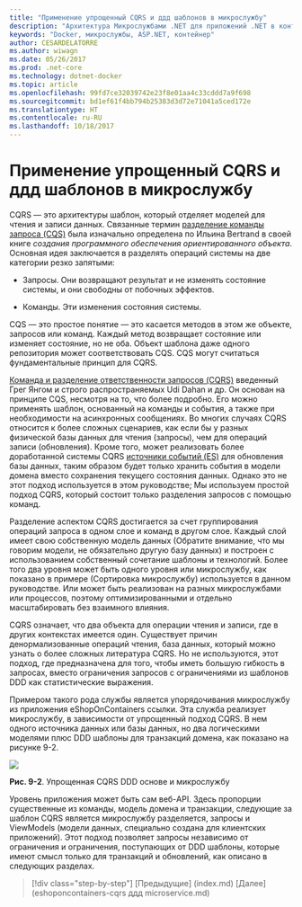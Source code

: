 ```yaml
---
title: "Применение упрощенный CQRS и ддд шаблонов в микрослужбу"
description: "Архитектура Микрослужбами .NET для приложений .NET в контейнерах | Применение упрощенный CQRS и ддд шаблонов в микрослужбу"
keywords: "Docker, микрослужбы, ASP.NET, контейнер"
author: CESARDELATORRE
ms.author: wiwagn
ms.date: 05/26/2017
ms.prod: .net-core
ms.technology: dotnet-docker
ms.topic: article
ms.openlocfilehash: 99fd7ce32039742e23f8e01aa4c33cddd7a9f698
ms.sourcegitcommit: bd1ef61f4bb794b25383d3d72e71041a5ced172e
ms.translationtype: HT
ms.contentlocale: ru-RU
ms.lasthandoff: 10/18/2017
---
```

# <a name="applying-simplified-cqrs-and-ddd-patterns-in-a-microservice"></a>Применение упрощенный CQRS и ддд шаблонов в микрослужбу

CQRS — это архитектуры шаблон, который отделяет моделей для чтения и записи данных. Связанные термин [разделение команды запроса (CQS)](https://martinfowler.com/bliki/CommandQuerySeparation.html) была изначально определена по Ильина Bertrand в своей книге *создания программного обеспечения ориентированного объекта*. Основная идея заключается в разделять операций системы на две категории резко запятыми:

-   Запросы. Они возвращают результат и не изменять состояние системы, и они свободны от побочных эффектов.

-   Команды. Эти изменения состояния системы.

CQS — это простое понятие — это касается методов в этом же объекте, запросов или команд. Каждый метод возвращает состояние или изменяет состояние, но не оба. Объект шаблона даже одного репозитория может соответствовать CQS. CQS могут считаться фундаментальные принцип для CQRS.

[Команда и разделение ответственности запросов (CQRS)](https://martinfowler.com/bliki/CQRS.html) введенный Грег Янгом и строго распространяемых Udi Dahan и др. Он основан на принципе CQS, несмотря на то, что более подробно. Его можно применять шаблон, основанный на команды и события, а также при необходимости на асинхронных сообщениях. Во многих случаях CQRS относится к более сложных сценариев, как если бы у разных физической базы данных для чтения (запросы), чем для операций записи (обновления). Кроме того, может реализовать более доработанной системы CQRS [источники событий (ES)](http://codebetter.com/gregyoung/2010/02/20/why-use-event-sourcing/) для обновления базы данных, таким образом будет только хранить события в модели домена вместо сохранения текущего состояния данных. Однако это не этот подход используется в этом руководстве; Мы используем простой подход CQRS, который состоит только разделения запросов с помощью команд.

Разделение аспектом CQRS достигается за счет группирования операций запроса в одном слое и команд в другом слое. Каждый слой имеет свою собственную модель данных (Обратите внимание, что мы говорим модели, не обязательно другую базу данных) и построен с использованием собственный сочетание шаблоны и технологий. Более того два уровня может быть одного уровня или микрослужбу, как показано в примере (Сортировка микрослужбу) используется в данном руководстве. Или может быть реализован на разных микрослужбами или процессов, поэтому оптимизированными и отдельно масштабировать без взаимного влияния.

CQRS означает, что два объекта для операции чтения и записи, где в других контекстах имеется один. Существует причин денормализованные операций чтения, база данных, который можно узнать о более сложных литература CQRS. Но не используются, этот подход, где предназначена для того, чтобы иметь большую гибкость в запросах, вместо ограничения запросов с ограничениями из шаблонов DDD как статистические выражения.

Примером такого рода службы является упорядочивания микрослужбу из приложения eShopOnContainers ссылки. Эта служба реализует микрослужбу, в зависимости от упрощенный подход CQRS. В нем одного источника данных или базы данных, но два логическими моделями плюс DDD шаблоны для транзакций домена, как показано на рисунке 9-2.

![](./media/image2.png)

**Рис. 9-2**. Упрощенная CQRS DDD основе и микрослужбу

Уровень приложения может быть сам веб-API. Здесь пропорции существенные из команды, модель домена и транзакции, следующие за шаблон CQRS является микрослужбу разделяется, запросы и ViewModels (модели данных, специально создана для клиентских приложений). Этот подход позволяет запросы независимо от ограничения и ограничения, поступающих от DDD шаблоны, которые имеют смысл только для транзакций и обновлений, как описано в следующих разделах.


>[!div class="step-by-step"]
[Предыдущие] (index.md) [Далее] (eshoponcontainers-cqrs ддд microservice.md)

